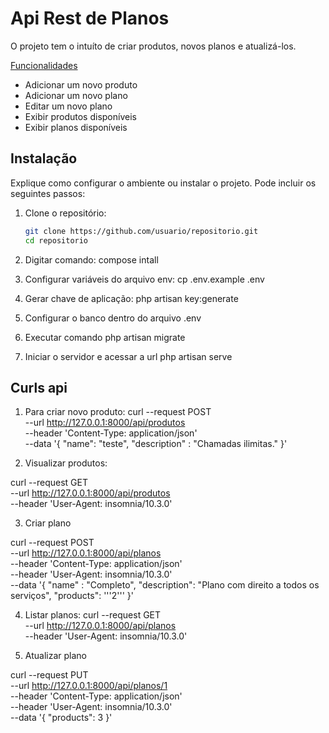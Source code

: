 # Api Rest de Planos

O projeto tem o intuíto de criar produtos, novos planos e atualizá-los.

[Funcionalidades](#funcionalidades)

- Adicionar um novo produto
- Adicionar um novo plano
- Editar um novo plano
- Exibir produtos disponíveis
- Exibir planos disponíveis

## Instalação

Explique como configurar o ambiente ou instalar o projeto. Pode incluir os seguintes passos:

1. Clone o repositório:
   ```bash
   git clone https://github.com/usuario/repositorio.git
   cd repositorio

2. Digitar comando: compose intall

3. Configurar variáveis do arquivo env:
cp .env.example .env

4. Gerar chave de aplicação:
php artisan key:generate

5. Configurar o banco dentro do arquivo .env

6. Executar comando
php artisan migrate

7. Iniciar o servidor e acessar a url
php artisan serve

## Curls api

1. Para criar novo produto:
curl --request POST \
  --url http://127.0.0.1:8000/api/produtos \
  --header 'Content-Type: application/json' \
  --data '{
	"name": "teste",
	"description" : "Chamadas ilimitas."
}'

2. Visualizar produtos:

curl --request GET \
  --url http://127.0.0.1:8000/api/produtos \
  --header 'User-Agent: insomnia/10.3.0'

3. Criar plano

curl --request POST \
  --url http://127.0.0.1:8000/api/planos \
  --header 'Content-Type: application/json' \
  --header 'User-Agent: insomnia/10.3.0' \
  --data '{
	"name" : "Completo",
	"description": "Plano com direito a todos os serviços",
	"products": '\''2'\''
}'

4. Listar planos:
curl --request GET \
  --url http://127.0.0.1:8000/api/planos \
  --header 'User-Agent: insomnia/10.3.0'

5. Atualizar plano

curl --request PUT \
  --url http://127.0.0.1:8000/api/planos/1 \
  --header 'Content-Type: application/json' \
  --header 'User-Agent: insomnia/10.3.0' \
  --data '{
	"products": 3
}'


